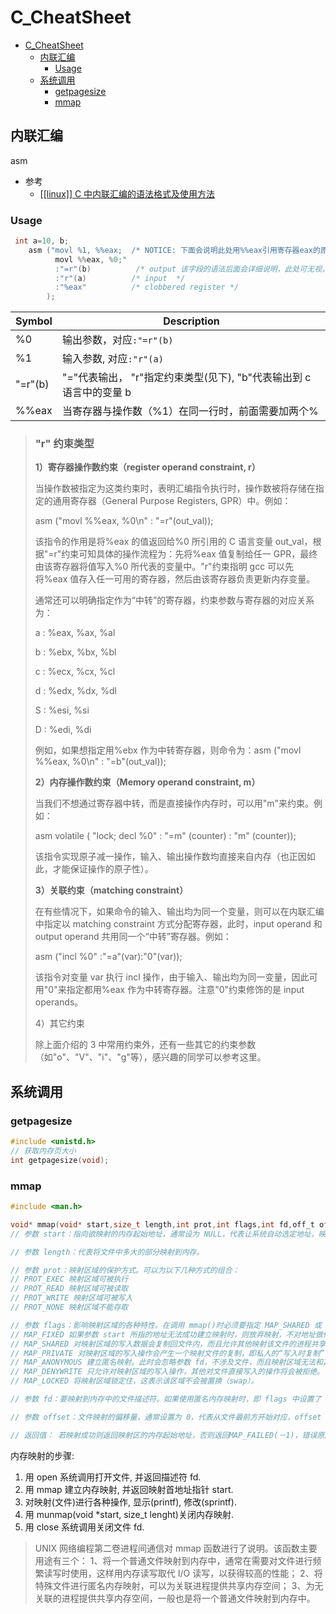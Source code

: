 # C_CheatSheet

- [C_CheatSheet](#c_cheatsheet)
  - [内联汇编](#内联汇编)
    - [Usage](#usage)
  - [系统调用](#系统调用)
    - [getpagesize](#getpagesize)
    - [mmap](#mmap)

## 内联汇编

asm
- 参考
  - [[[linux]] C 中内联汇编的语法格式及使用方法](https://www.cnblogs.com/sky-heaven/p/7561625.html)

### Usage

```c
 int a=10, b;
    asm ("movl %1, %%eax;  /* NOTICE: 下面会说明此处用%%eax引用寄存器eax的原因
          movl %%eax, %0;"
          :"=r"(b)          /* output 该字段的语法后面会详细说明，此处可无视，下同 */
          :"r"(a)          /* input  */
          :"%eax"          /* clobbered register */
        );
```

| Symbol  | Description                                                         |
| ------- | ------------------------------------------------------------------- |
| %0      | 输出参数，对应`:"=r"(b)`                                            |
| %1      | 输入参数, 对应`:"r"(a)`                                             |
| "=r"(b) | "="代表输出， "r"指定约束类型(见下), "b"代表输出到 c 语言中的变量 b |
| %%eax   | 当寄存器与操作数（%1）在同一行时，前面需要加两个%                   |

> ### "r" 约束类型
>
> **1）寄存器操作数约束（register operand constraint, r）**
>
> 当操作数被指定为这类约束时，表明汇编指令执行时，操作数被将存储在指定的通用寄存器（General Purpose Registers, GPR）中。例如：
>
> asm ("movl %%eax, %0\n" : "=r"(out_val));
>
> 该指令的作用是将%eax 的值返回给%0 所引用的 C 语言变量 out_val，根据"=r"约束可知具体的操作流程为：先将%eax 值复制给任一 GPR，最终由该寄存器将值写入%0 所代表的变量中。"r"约束指明 gcc 可以先将%eax 值存入任一可用的寄存器，然后由该寄存器负责更新内存变量。
>
> 通常还可以明确指定作为“中转”的寄存器，约束参数与寄存器的对应关系为：
>
> a : %eax, %ax, %al
>
> b : %ebx, %bx, %bl
>
> c : %ecx, %cx, %cl
>
> d : %edx, %dx, %dl
>
> S : %esi, %si
>
> D : %edi, %di
>
> 例如，如果想指定用%ebx 作为中转寄存器，则命令为：asm ("movl %%eax, %0\n" : "=b"(out_val));
>
> **2）内存操作数约束（Memory operand constraint, m）**
>
> 当我们不想通过寄存器中转，而是直接操作内存时，可以用"m"来约束。例如：
>
> asm volatile ( "lock; decl %0" : "=m" (counter) : "m" (counter));
>
> 该指令实现原子减一操作，输入、输出操作数均直接来自内存（也正因如此，才能保证操作的原子性）。
>
> **3）关联约束（matching constraint）**
>
> 在有些情况下，如果命令的输入、输出均为同一个变量，则可以在内联汇编中指定以 matching constraint 方式分配寄存器，此时，input operand 和 output operand 共用同一个“中转”寄存器。例如：
>
> asm ("incl %0" :"=a"(var):"0"(var));
>
> 该指令对变量 var 执行 incl 操作，由于输入、输出均为同一变量，因此可用"0"来指定都用%eax 作为中转寄存器。注意"0"约束修饰的是 input operands。
>
> 4）其它约束
>
> 除上面介绍的 3 中常用约束外，还有一些其它的约束参数（如"o"、"V"、"i"、"g"等），感兴趣的同学可以参考这里。

## 系统调用

### getpagesize

```c
#include <unistd.h>
// 获取内存页大小
int getpagesize(void);
```

### mmap

```c
#include <man.h>

void* mmap(void* start,size_t length,int prot,int flags,int fd,off_t offset);
// 参数 start：指向欲映射的内存起始地址，通常设为 NULL，代表让系统自动选定地址，映射成功后返回该地址。

// 参数 length：代表将文件中多大的部分映射到内存。

// 参数 prot：映射区域的保护方式。可以为以下几种方式的组合：
// PROT_EXEC 映射区域可被执行
// PROT_READ 映射区域可被读取
// PROT_WRITE 映射区域可被写入
// PROT_NONE 映射区域不能存取

// 参数 flags：影响映射区域的各种特性。在调用 mmap()时必须要指定 MAP_SHARED 或 MAP_PRIVATE。
// MAP_FIXED 如果参数 start 所指的地址无法成功建立映射时，则放弃映射，不对地址做修正。通常不鼓励用此旗标。
// MAP_SHARED 对映射区域的写入数据会复制回文件内，而且允许其他映射该文件的进程共享。
// MAP_PRIVATE 对映射区域的写入操作会产生一个映射文件的复制，即私人的“写入时复制”（copy on write）对此区域作的任何修改都不会写回原来的文件内容。
// MAP_ANONYMOUS 建立匿名映射。此时会忽略参数 fd，不涉及文件，而且映射区域无法和其他进程共享。
// MAP_DENYWRITE 只允许对映射区域的写入操作，其他对文件直接写入的操作将会被拒绝。
// MAP_LOCKED 将映射区域锁定住，这表示该区域不会被置换（swap）。

// 参数 fd：要映射到内存中的文件描述符。如果使用匿名内存映射时，即 flags 中设置了 MAP_ANONYMOUS，fd 设为-1。有些系统不支持匿名内存映射，则可以使用 fopen 打开/dev/zero 文件，然后对该文件进行映射，可以同样达到匿名内存映射的效果。

// 参数 offset：文件映射的偏移量，通常设置为 0，代表从文件最前方开始对应，offset 必须是分页大小的整数倍。

// 返回值： 若映射成功则返回映射区的内存起始地址，否则返回MAP_FAILED(－1)，错误原因存于errno 中。
```

内存映射的步骤:

1. 用 open 系统调用打开文件, 并返回描述符 fd.
2. 用 mmap 建立内存映射, 并返回映射首地址指针 start.
3. 对映射(文件)进行各种操作, 显示(printf), 修改(sprintf).
4. 用 munmap(void \*start, size_t lenght)关闭内存映射.
5. 用 close 系统调用关闭文件 fd.

> UNIX 网络编程第二卷进程间通信对 mmap 函数进行了说明。该函数主要用途有三个：
> 1、将一个普通文件映射到内存中，通常在需要对文件进行频繁读写时使用，这样用内存读写取代 I/O 读写，以获得较高的性能；
> 2、将特殊文件进行匿名内存映射，可以为关联进程提供共享内存空间；
> 3、为无关联的进程提供共享内存空间，一般也是将一个普通文件映射到内存中。
